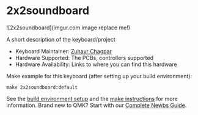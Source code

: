 # 2x2soundboard

![2x2soundboard](imgur.com image replace me!)

A short description of the keyboard/project

* Keyboard Maintainer: [Zuhayr Chagpar](https://github.com/zuhayrchagpar)
* Hardware Supported: The PCBs, controllers supported
* Hardware Availability: Links to where you can find this hardware

Make example for this keyboard (after setting up your build environment):

    make 2x2soundboard:default

See the [build environment setup](https://docs.qmk.fm/#/getting_started_build_tools) and the [make instructions](https://docs.qmk.fm/#/getting_started_make_guide) for more information. Brand new to QMK? Start with our [Complete Newbs Guide](https://docs.qmk.fm/#/newbs).
